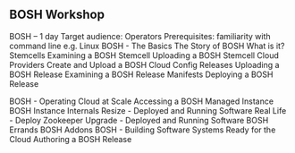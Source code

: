 ## BOSH Workshop


BOSH – 1 day
Target audience: Operators
Prerequisites: familiarity with command line e.g. Linux
BOSH - The Basics
The Story of BOSH What is it?
Stemcells
Examining a BOSH Stemcell
Uploading a BOSH Stemcell
Cloud Providers
Create and Upload a BOSH Cloud Config
Releases
Uploading a BOSH Release
Examining a BOSH Release
Manifests
Deploying a BOSH Release

BOSH - Operating Cloud at Scale
Accessing a BOSH Managed Instance
BOSH Instance Internals
Resize - Deployed and Running Software
Real Life - Deploy Zookeeper
Upgrade - Deployed and Running Software
BOSH Errands
BOSH Addons BOSH - Building Software Systems Ready for the Cloud
Authoring a BOSH Release
